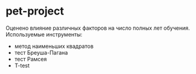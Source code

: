 # pet-project
Оценено влияние различных факторов на число полных лет обучения.
Используемые инструменты:
- метод наименьших квадратов
- тест Бреуша-Пагана
- тест Рамсея
- T-test
